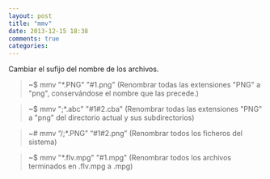```yaml
---
layout: post
title: "mmv"
date: 2013-12-15 18:38
comments: true
categories: 
---
```

Cambiar el sufijo del nombre de los archivos.

>~$ mmv "*.PNG" "#1.png"   (Renombrar todas las extensiones "PNG" a "png", conservándose el nombre que las precede.)

>~$ mmv ";*.abc" "#1#2.cba" (Renombrar todas las extensiones "PNG" a "png" del directorio actual y sus subdirectorios)

>~# mmv “/;*.PNG” “#1#2.png” (Renombrar todos los ficheros del sistema)

>~$ mmv "*.flv.mpg" "#1.mpg" (Renombrar todos los archivos terminados en .flv.mpg a .mpg)

